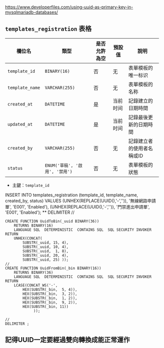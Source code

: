 https://www.developerfiles.com/using-uuid-as-primary-key-in-mysqlmariadb-databases/

## `templates_registration` 表格

| 欄位名        | 類型                  | 是否允許為空 | 預設值                        | 說明                           |
| ------------- | --------------------- | ------------ | ----------------------------- | ------------------------------ |
| `template_id` | `BINARY(16)`          | 否           | 无                            | 表單模板的唯一标识              |
| `template_name`| `VARCHAR(255)`       | 否           | 无                            | 表單模板的名称                  |
| `created_at`  | `DATETIME`           | 是           | 当前时间                      | 記錄建立的日期時間              |
| `updated_at`  | `DATETIME`           | 是           | 当前时间                      | 記錄最後更新的日期時間          |
| `created_by`  | `VARCHAR(255)`       | 否           | 无                            | 記錄建立者的使用者名稱或ID      |
| `status`      | `ENUM('草稿', '啟用', '禁用')` | 否    | 无                            | 表單模板的狀態               |

- 主鍵：`template_id`

INSERT INTO templates_registration (template_id, template_name, created_by, status)
VALUES
(UNHEX(REPLACE(UUID(),'-','')), '無線網路申請單', 'E001', 'Enabled'),
(UNHEX(REPLACE(UUID(),'-','')), '門禁進出申請單', 'E001', 'Enabled');
**  DELIMITER //

    CREATE FUNCTION UuidToBin(_uuid BINARY(36))
        RETURNS BINARY(16)
        LANGUAGE SQL  DETERMINISTIC  CONTAINS SQL  SQL SECURITY INVOKER
    RETURN
        UNHEX(CONCAT(
            SUBSTR(_uuid, 15, 4),
            SUBSTR(_uuid, 10, 4),
            SUBSTR(_uuid,  1, 8),
            SUBSTR(_uuid, 20, 4),
            SUBSTR(_uuid, 25) ));
    //
    CREATE FUNCTION UuidFromBin(_bin BINARY(16))
        RETURNS BINARY(36)
        LANGUAGE SQL  DETERMINISTIC  CONTAINS SQL  SQL SECURITY INVOKER
    RETURN
        LCASE(CONCAT_WS('-',
            HEX(SUBSTR(_bin,  5, 4)),
            HEX(SUBSTR(_bin,  3, 2)),
            HEX(SUBSTR(_bin,  1, 2)),
            HEX(SUBSTR(_bin,  9, 2)),
            HEX(SUBSTR(_bin, 11))
                 ));

    //
    DELIMITER ;

## 記得UUID一定要經過雙向轉換成能正常運作